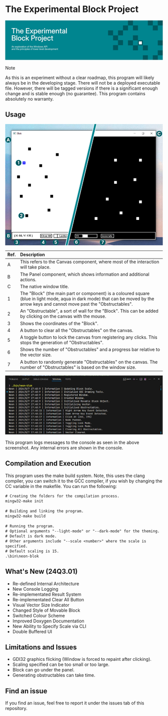 # The Experimental Block Project

![Banner](./doc/blok-banner.png)

> [!NOTE]
> As this is an experiment without a clear roadmap, this program will likely always be in
> the developing stage. There will not be a deployed executable file. However, there will
> be tagged versions if there is a significant enough change and is stable enough (no
> guarantee). This program contains absolutely no warranty.

## Usage

![Program Light and Dark Mode](./doc/blok-dual-screenshot.png)

| Ref. | Description |
|:----------|:------------|
| A | This refers to the Canvas component, where most of the interaction will take place. |
| B | The Panel component, which shows information and additional actions. |
| C | The native window title. |
| 1 | The "Block" (the main part or component) is a coloured square (blue in light mode, aqua in dark mode) that can be moved by the arrow keys and cannot move past the "Obstructables". |
| 2 | An "Obstructable", a sort of wall for the "Block". This can be added by clicking on the canvas with the mouse. |
| 3 | Shows the coordinates of the "Block". |
| 4 | A button to clear all the "Obstructables" on the canvas. |
| 5 | A toggle button to lock the canvas from registering any clicks. This stops the generation of "Obstructables". |
| 6 | Shows the number of "Obstructables" and a progress bar relative to the vector size. |
| 7 | A button to randomly generate "Obstructables" on the canvas. The number of "Obstructables" is based on the window size. |

![Program Logging](./doc/blok-logging.png)

This program logs messages to the console as seen in the above screenshot. Any internal
errors are shown in the console.

## Compilation and Execution

This program uses the make build system. Note, this uses the clang compiler, you can
switch it to the GCC compiler, if you wish by changing the CC variable in the makefile.
You can run the following:

```pwsh
# Creating the folders for the compilation process.
mingw32-make init

# Building and linking the program.
mingw32-make build

# Running the program. 
# Optional arguments "--light-mode" or "--dark-mode" for the theming.
# Default is dark mode.
# Other arguments include "--scale <number>" where the scale is specified.
# Default scaling is 15.
.\bin\neon-blok
```

## What's New (24Q3.01)

- Re-defined Internal Architecture
- New Console Logging
- Re-implementated Result System
- Re-implementated Clear All Button
- Visual Vector Size Indicator
- Changed Style of Movable Block
- Switched Colour Scheme
- Improved Doxygen Documentation
- New Ability to Specify Scale via CLI
- Double Buffered UI

## Limitations and Issues

- GDI32 graphics flicking (Window is forced to repaint after clicking).
- Scaling specified can be too small or too large.
- Block can go under the panel.
- Generating obstructables can take time.

## Find an issue

If you find an issue, feel free to report it under the issues tab of this repository.
